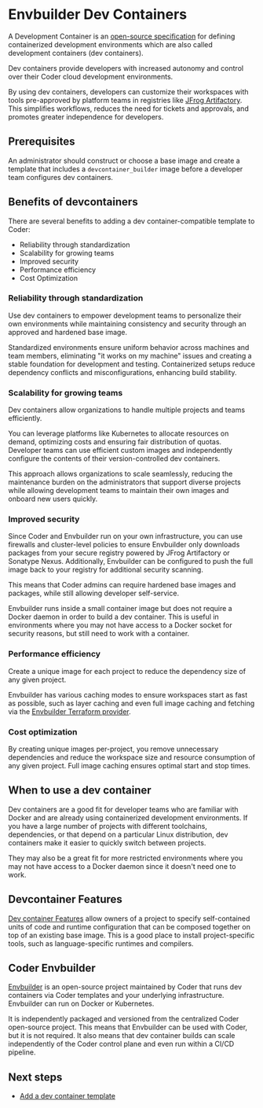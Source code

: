 # Envbuilder Dev Containers

A Development Container is an
[open-source specification](https://containers.dev/implementors/spec/) for
defining containerized development environments which are also called
development containers (dev containers).

Dev containers provide developers with increased autonomy and control over their
Coder cloud development environments.

By using dev containers, developers can customize their workspaces with tools
pre-approved by platform teams in registries like
[JFrog Artifactory](../../../integrations/jfrog-artifactory.md). This simplifies
workflows, reduces the need for tickets and approvals, and promotes greater
independence for developers.

## Prerequisites

An administrator should construct or choose a base image and create a template
that includes a `devcontainer_builder` image before a developer team configures
dev containers.

## Benefits of devcontainers

There are several benefits to adding a dev container-compatible template to
Coder:

- Reliability through standardization
- Scalability for growing teams
- Improved security
- Performance efficiency
- Cost Optimization

### Reliability through standardization

Use dev containers to empower development teams to personalize their own
environments while maintaining consistency and security through an approved and
hardened base image.

Standardized environments ensure uniform behavior across machines and team
members, eliminating "it works on my machine" issues and creating a stable
foundation for development and testing. Containerized setups reduce dependency
conflicts and misconfigurations, enhancing build stability.

### Scalability for growing teams

Dev containers allow organizations to handle multiple projects and teams
efficiently.

You can leverage platforms like Kubernetes to allocate resources on demand,
optimizing costs and ensuring fair distribution of quotas. Developer teams can
use efficient custom images and independently configure the contents of their
version-controlled dev containers.

This approach allows organizations to scale seamlessly, reducing the maintenance
burden on the administrators that support diverse projects while allowing
development teams to maintain their own images and onboard new users quickly.

### Improved security

Since Coder and Envbuilder run on your own infrastructure, you can use firewalls
and cluster-level policies to ensure Envbuilder only downloads packages from
your secure registry powered by JFrog Artifactory or Sonatype Nexus.
Additionally, Envbuilder can be configured to push the full image back to your
registry for additional security scanning.

This means that Coder admins can require hardened base images and packages,
while still allowing developer self-service.

Envbuilder runs inside a small container image but does not require a Docker
daemon in order to build a dev container. This is useful in environments where
you may not have access to a Docker socket for security reasons, but still need
to work with a container.

### Performance efficiency

Create a unique image for each project to reduce the dependency size of any
given project.

Envbuilder has various caching modes to ensure workspaces start as fast as
possible, such as layer caching and even full image caching and fetching via the
[Envbuilder Terraform provider](https://registry.terraform.io/providers/coder/envbuilder/latest/docs).

### Cost optimization

By creating unique images per-project, you remove unnecessary dependencies and
reduce the workspace size and resource consumption of any given project. Full
image caching ensures optimal start and stop times.

## When to use a dev container

Dev containers are a good fit for developer teams who are familiar with Docker
and are already using containerized development environments. If you have a
large number of projects with different toolchains, dependencies, or that depend
on a particular Linux distribution, dev containers make it easier to quickly
switch between projects.

They may also be a great fit for more restricted environments where you may not
have access to a Docker daemon since it doesn't need one to work.

## Devcontainer Features

[Dev container Features](https://containers.dev/implementors/features/) allow
owners of a project to specify self-contained units of code and runtime
configuration that can be composed together on top of an existing base image.
This is a good place to install project-specific tools, such as
language-specific runtimes and compilers.

## Coder Envbuilder

[Envbuilder](https://github.com/coder/envbuilder/) is an open-source project
maintained by Coder that runs dev containers via Coder templates and your
underlying infrastructure. Envbuilder can run on Docker or Kubernetes.

It is independently packaged and versioned from the centralized Coder
open-source project. This means that Envbuilder can be used with Coder, but it
is not required. It also means that dev container builds can scale independently
of the Coder control plane and even run within a CI/CD pipeline.

## Next steps

- [Add a dev container template](./add-devcontainer.md)
